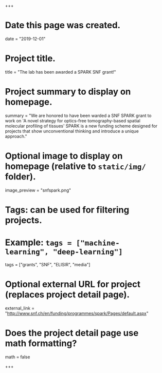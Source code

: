 +++
# Date this page was created.
date = "2019-12-01"

# Project title.
title = "The lab has been awarded a SPARK SNF grant!"

# Project summary to display on homepage.
summary = "We are honored to have been warded a SNF SPARK grant to work on 'A novel strategy for optics-free tomography-based spatial molecular profiling of tissues' SPARK is a new funding scheme designed for projects that show unconventional thinking and introduce a unique approach."

# Optional image to display on homepage (relative to `static/img/` folder).
image_preview = "snfspark.png"

# Tags: can be used for filtering projects.
# Example: `tags = ["machine-learning", "deep-learning"]`
tags = ["grants", "SNF", "ELISIR", "media"]

# Optional external URL for project (replaces project detail page).
external_link = "http://www.snf.ch/en/funding/programmes/spark/Pages/default.aspx"

# Does the project detail page use math formatting?
math = false

+++
